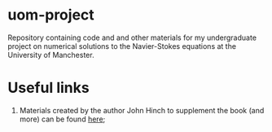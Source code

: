 # uom-project

Repository containing code and and other materials for my undergraduate project on numerical solutions to the Navier-Stokes equations at the University of Manchester.


# Useful links

1. Materials created by the author John Hinch to supplement the book (and more) can be found [here](http://www.damtp.cam.ac.uk/user/hinch/teaching/CMIFM_Handouts/);
